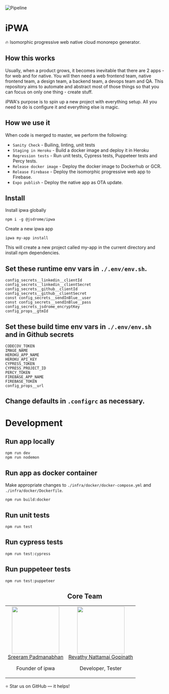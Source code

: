 ![Pipeline](https://github.com/jsDrome/ipwa/workflows/Build/badge.svg?branch=master)

# iPWA

🔥 Isomorphic progressive web native cloud monorepo generator.

## How this works

Usually, when a product grows, it becomes inevitable that there are 2 apps - for web and for native. You will then need a web frontend team, native frontend team, a design team, a backend team, a devops team and QA. This repository aims to automate and abstract most of those things so that you can focus on only one thing - create stuff. 

iPWA's purpose is to spin up a new project with everything setup. All you need to do is configure it and everything else is magic.

## How we use it

When code is merged to master, we perform the following:

 - `Sanity Check` - Builing, linting, unit tests
 - `Staging in Heroku` - Build a docker image and deploy it in Heroku
 - `Regression tests` - Run unit tests, Cypress tests, Puppeteer tests and Percy tests.
 - `Release docker image` - Deploy the docker image to Dockerhub or GCR.
 - `Release Firebase` - Deploy the isomorphic progressive web app to Firebase.
 - `Expo publish` - Deploy the native app as OTA update.

## Install

Install ipwa globally

```shell
npm i -g @jsdrome/ipwa
```

Create a new ipwa app

```shell
ipwa my-app install
```
This will create a new project called my-app in the current directory and install npm dependencies.


## Set these runtime env vars in `./.env/env.sh`.

```shell
config_secrets__linkedin__clientId
config_secrets__linkedin__clientSecret
config_secrets__github__clientId
config_secrets__github__clientSecret
const config_secrets__sendInBlue__user
const config_secrets__sendInBlue__pass
config_secrets_jsdrome_encryptKey
config_props__gtmId
```

## Set these build time env vars in `./.env/env.sh` and in Github secrets

```
CODECOV_TOKEN
IMAGE_NAME
HEROKU_APP_NAME
HEROKU_API_KEY
CYPRESS_TOKEN
CYPRESS_PROJECT_ID
PERCY_TOKEN
FIREBASE_APP_NAME
FIREBASE_TOKEN
config_props__url
```

## Change defaults in `.configrc` as necessary.


# Development

## Run app locally

```shell
npm run dev
npm run nodemon
```

## Run app as docker container

Make appropriate changes to `./infra/docker/docker-compose.yml` and `./infra/docker/Dockerfile`.

```shell
npm run build:docker
```

## Run unit tests

```shell
npm run test
```

## Run cypress tests

```shell
npm run test:cypress
```

## Run puppeteer tests

```shell
npm run test:puppeteer
```

<h2 align="center">Core Team</h2>

<table>
  <tbody>
    <tr>
      <td align="center" valign="top">
        <img width="150" height="150" src="https://github.com/sreeramofficial.png?s=150">
        <br>
        <a href="https://github.com/sreeramofficial">Sreeram Padmanabhan</a>
        <p>Founder of ipwa</p>
      </td>
      <td align="center" valign="top">
        <img width="150" height="150" src="https://github.com/revathynattamai.png?s=150">
        <br>
        <a href="https://github.com/revathynattamai">Revathy Nattamai Gopinath</a>
        <p>Developer, Tester</p>
      </td>
     </tr>
  </tbody>
</table>

⭐️ Star us on GitHub — it helps!
